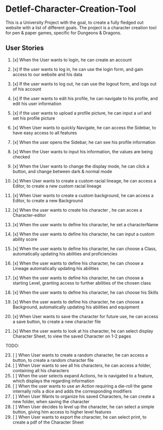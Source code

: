 Detlef-Character-Creation-Tool
===========

This is a University Project with the goal, to create a fully fledged out website with a list of different goals. The project is a character creation tool for pen & paper games, specific for Dungeons & Dragons.

## User Stories
1) [x] When the User wants to login, he can create an account
2) [x] If the user wants to log in, he can use the login form, and gain access to our website and his data
3) [x] If the user wants to log out, he can use the logout form, and logs out of his account
4) [x] If the user wants to edit his profile, he can navigate to his profile, and edit his user information
6) [x] if the user wants to upload a profile picture, he can input a url and set his profile picture
7) [x] When User wants to quickly Navigate, he can access the Sidebar, to have easy access to all features
8) [x] When the user opens the Sidebar, he can see his profile information
9) [x] When the User wants to input his information, the values are being checked
10) [x] When the User wants to change the display mode, he can click a button, and change between dark & normal mode

11) [x] When User wants to create a custom racial lineage, he can access a Editor, to create a new custom racial lineage
12) [x] When User wants to create a custom background, he can access a Editor, to create a new Background
13) [x] When the user wants to create his character , he can acces a Character-editor

14) [x] When the user wants to define his character, he set a characterName
15) [x] When the user wants to define his character, he can input a custom ability score
16) [x] When the user wants to define his character, he can choose a Class, automatically updating his abilities and proficiencies
17) [x] When the user wants to define his character, he can choose a Lineage automatically updating his abilities
18) [x] When the user wants to define his character, he can choose a starting Level, granting access to further abilities of the chosen class
19) [x] When the user wants to define his character, he can choose his Skills
20) [x] When the user wants to define his character, he can choose a Background, automatically updating his abilities and equipment

21) [x] When User wants to save the character for future use, he can access a save button, to create a new character file
22) [x] When the user wants to look at his character, he can select display Character Sheet, to view the saved Character on 1-2 pages


TODO:

23) [ ] When User wants to create a random character, he can access a button, to create a random character file
24) [ ] When User wants to see all his characters, he can access a folder, containing all his characters
25) [ ] When the user selects expand Actions, he is navigated to a feature, which displays the regarding information
26) [ ] When the user wants to use an Action requiring a die-roll the game internally rolls a dice and adds the corresponding modifiers
27) [ ] When User Wants to organize his saved Characters, he can create a new folder, when saving the character
28) [ ] When User decides to level up the character, he can select a simple button, giving him access to higher level features
29) [ ] When User wants to export the character, he can select print, to create a pdf of the Character Sheet


